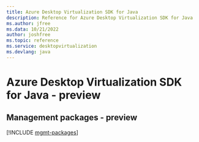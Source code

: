 ```yaml
---
title: Azure Desktop Virtualization SDK for Java
description: Reference for Azure Desktop Virtualization SDK for Java
ms.author: jfree
ms.data: 10/21/2022
author: joshfree
ms.topic: reference
ms.service: desktopvirtualization
ms.devlang: java
---
```

# Azure Desktop Virtualization SDK for Java - preview

## Management packages - preview
[!INCLUDE [mgmt-packages](desktop-virtualization-mgmt-index.md)]